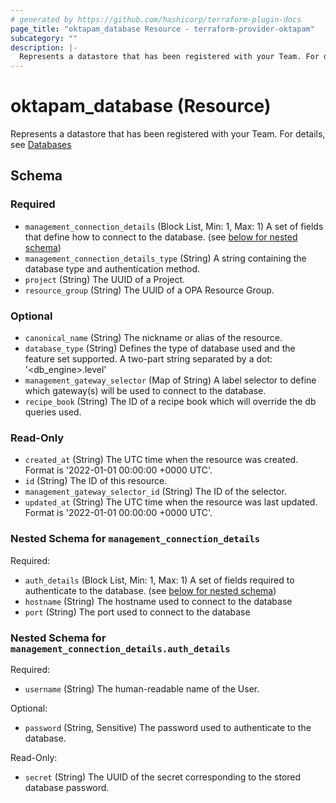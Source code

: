 ```yaml
---
# generated by https://github.com/hashicorp/terraform-plugin-docs
page_title: "oktapam_database Resource - terraform-provider-oktapam"
subcategory: ""
description: |-
  Represents a datastore that has been registered with your Team. For details, see Databases https://help.okta.com/okta_help.htm?type=oie&id=ext-pam-databases
---
```


# oktapam_database (Resource)

Represents a datastore that has been registered with your Team. For details, see [Databases](https://help.okta.com/okta_help.htm?type=oie&id=ext-pam-databases)



<!-- schema generated by tfplugindocs -->
## Schema

### Required

- `management_connection_details` (Block List, Min: 1, Max: 1) A set of fields that define how to connect to the database. (see [below for nested schema](#nestedblock--management_connection_details))
- `management_connection_details_type` (String) A string containing the database type and authentication method.
- `project` (String) The UUID of a Project.
- `resource_group` (String) The UUID of a OPA Resource Group.

### Optional

- `canonical_name` (String) The nickname or alias of the resource.
- `database_type` (String) Defines the type of database used and the feature set supported. A two-part string separated by a dot: '<db_engine>.level<level>'
- `management_gateway_selector` (Map of String) A label selector to define which gateway(s) will be used to connect to the database.
- `recipe_book` (String) The ID of a recipe book which will override the db queries used.

### Read-Only

- `created_at` (String) The UTC time when the resource was created. Format is '2022-01-01 00:00:00 +0000 UTC'.
- `id` (String) The ID of this resource.
- `management_gateway_selector_id` (String) The ID of the selector.
- `updated_at` (String) The UTC time when the resource was last updated. Format is '2022-01-01 00:00:00 +0000 UTC'.

<a id="nestedblock--management_connection_details"></a>
### Nested Schema for `management_connection_details`

Required:

- `auth_details` (Block List, Min: 1, Max: 1) A set of fields required to authenticate to the database. (see [below for nested schema](#nestedblock--management_connection_details--auth_details))
- `hostname` (String) The hostname used to connect to the database
- `port` (String) The port used to connect to the database

<a id="nestedblock--management_connection_details--auth_details"></a>
### Nested Schema for `management_connection_details.auth_details`

Required:

- `username` (String) The human-readable name of the User.

Optional:

- `password` (String, Sensitive) The password used to authenticate to the database.

Read-Only:

- `secret` (String) The UUID of the secret corresponding to the stored database password.


